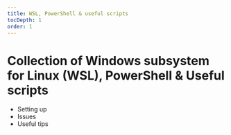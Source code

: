 ```yaml
---
title: WSL, PowerShell & useful scripts
tocDepth: 1
order: 1
---
```


# Collection of Windows subsystem for Linux (WSL), PowerShell & Useful scripts
- Setting up
- Issues
- Useful tips

